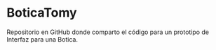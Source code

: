 # BoticaTomy
Repositorio en GitHub donde comparto el código para un prototipo de Interfaz para una Botica.

